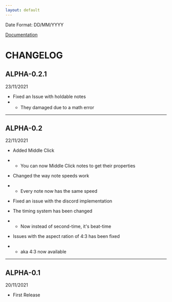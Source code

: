 ```yaml
---
layout: default
---
```


Date Format: DD/MM/YYYY

[Documentation](./index)

# CHANGELOG

## ALPHA-0.2.1
23/11/2021

- Fixed an Issue with holdable notes
- - They damaged due to a math error

* * *

## ALPHA-0.2
22/11/2021

- Added Middle Click
- - You can now Middle Click notes to get their properties

- Changed the way note speeds work
- - Every note now has the same speed

- Fixed an issue with the discord implementation

- The timing system has been changed
- - Now instead of second-time, it's beat-time

- Issues with the aspect ration of 4:3 has been fixed
- - aka 4:3 now available

* * *

## ALPHA-0.1
20/11/2021

- First Release